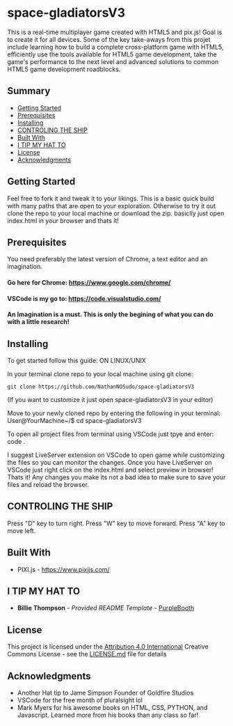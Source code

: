 # space-gladiatorsV3

This is a real-time multiplayer game created with HTML5 and 
pix.js! Goal is to create it for all devices. Some of the key take-aways from this projet include learning how to build a complete cross-platform game with HTML5, efficiently use the tools available for HTML5 game development, take the game's performance to the next level and advanced solutions to common HTML5 game development roadblocks.

## Summary

  - [Getting Started](#getting-started)
  - [Prerequisites](#Prerequisites)
  - [Installing](#Installing)
  - [CONTROLING THE SHIP](#CONTROLING-THE-SHIP)
  - [Built With](#Built-With)
  - [I TIP MY HAT TO](#I-TIP-MY-HAT-TO)
  - [License](#license)
  - [Acknowledgments](#acknowledgments)

## Getting Started

Feel free to fork it and tweak it to your likings. This is a basic quick build with many paths that are open to your exploration. Otherwise to try it out clone the repo to your local machine or download the zip. basiclly just open index.html in your browser and thats it!             

## Prerequisites

You need preferably the latest version of Chrome, a text editor and an imagination.

 ####  Go here for Chrome: https://www.google.com/chrome/
 #### VSCode is my go to: https://code.visualstudio.com/
 ####  An Imagination is a must. This is only the begining of what you can do with a little research!

## Installing

To get started follow this guide:
ON LINUX/UNIX


In your terminal clone repo to your local machine using git clone:

    git clone https://github.com/NathanNOSudo/space-gladiatorsV3   
    
(If you want to customize it just open space-gladiatorsV3 in your editor)

Move to your newly cloned repo by entering the following in your terminal:
   User@YourMachine~/$ cd space-gladiatorsV3

To open all project files from terminal using VSCode just tpye and enter:
    code .

I suggest LiveServer extension on VSCode to open game while customizing the 
files so you can monitor the changes. Once you have LiveServer on VSCode just
right click on the index.html and select preview in browser!
Thats it! Any changes you make its not a bad idea to make sure to 
save your files and reload the browser.

## CONTROLING THE SHIP

 Press "D" key to turn right.
 Press "W" key to move forward.
 Press "A" key to move left.

## Built With

  - PIXI.js - https://www.pixijs.com/

## I TIP MY HAT TO

  - **Billie Thompson** - *Provided README Template* -
    [PurpleBooth](https://github.com/PurpleBooth)

## License

This project is licensed under the [Attribution 4.0
International](LICENSE.md) Creative Commons License - see the
[LICENSE.md](LICENSE.md) file for details

## Acknowledgments

  - Another Hat tip to Jame Simpson Founder of Goldfire Studios
  - VSCode for the free month of pluralsight lol
  - Mark Myers for his awesome books on HTML, CSS, PYTHON, and Javascript. Learned more from his books than any class so far!
